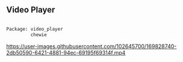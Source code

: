 ## **Video Player** 

```bash

Package: video_player
         chewie

```

https://user-images.githubusercontent.com/102645700/169828740-2db50590-6421-4881-94ec-69195f69314f.mp4
